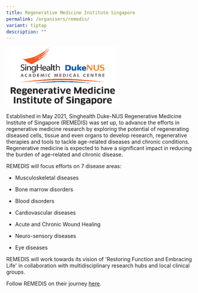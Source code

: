 ```yaml
---
title: Regenerative Medicine Institute Singapore
permalink: /organisers/remedis/
variant: tiptap
description: ""
---
```

<div class="isomer-image-wrapper">
<img style="width: 60%;" height="auto" width="100%" alt="" src="/images/Organisers/REMEDIS_Logo.png">
</div>
<p>Established in May 2021, Singhealth Duke-NUS Regenerative Medicine Institute
of Singapore (REMEDIS) was set up, to advance the efforts in regenerative
medicine research by exploring the potential of regenerating diseased cells,
tissue and even organs to develop research, regenerative therapies and
tools to tackle age-related diseases and chronic conditions. Regenerative
medicine is expected to have a significant impact in reducing the burden
of age-related and chronic disease.</p>
<p>REMEDIS will focus efforts on 7 disease areas:</p>
<ul data-tight="true" class="tight">
<li>
<p>Musculoskeletal diseases</p>
</li>
<li>
<p>Bone marrow disorders</p>
</li>
<li>
<p>Blood disorders</p>
</li>
<li>
<p>Cardiovascular diseases</p>
</li>
<li>
<p>Acute and Chronic Wound Healing</p>
</li>
<li>
<p>Neuro-sensory diseases</p>
</li>
<li>
<p>Eye diseases</p>
</li>
</ul>
<p>REMEDIS will work towards its vision of 'Restoring Function and Embracing
Life' in collaboration with multidisciplinary research hubs and local clinical
groups.</p>
<p>Follow REMEDIS on their journey <a href="https://www.linkedin.com/posts/singhealth-duke-nus-regenerative-medicine-institute-of-singapore-remedis_cell-and-gene-therapy-is-at-an-important-activity-7170431687712075778-z5fo" rel="noopener noreferrer nofollow" target="_blank">here</a>.</p>